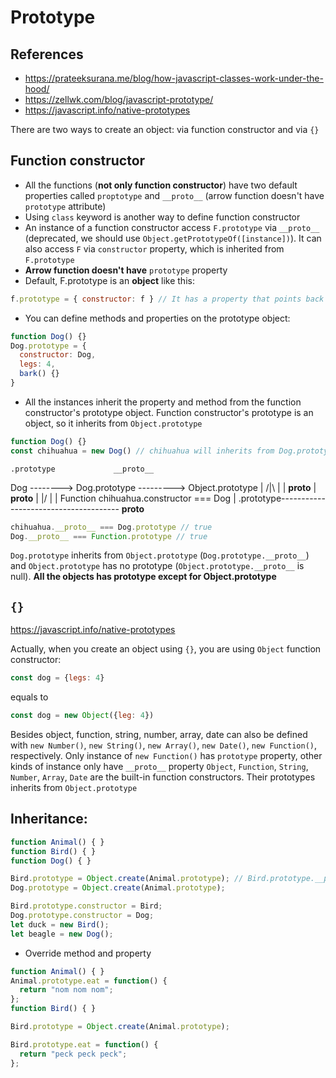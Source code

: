 # Prototype

## References

- <https://prateeksurana.me/blog/how-javascript-classes-work-under-the-hood/>
- <https://zellwk.com/blog/javascript-prototype/>
- <https://javascript.info/native-prototypes>

There are two ways to create an object: via function constructor and via `{}`

## Function constructor

- All the functions (**not only function constructor**) have two default properties called `proptotype` and `__proto__` (arrow function doesn't have `prototype` attribute)
- Using `class` keyword is another way to define function constructor
- An instance of a function constructor access `F.prototype` via `__proto__` (deprecated, we should use `Object.getPrototypeOf([instance])`). It can also access `F` via `constructor` property, which is inherited from `F.prototype`
- **Arrow function doesn't have** `prototype` property
- Default, F.prototype is an **object** like this:

```javascript
f.prototype = { constructor: f } // It has a property that points back to the function itself
```

- You can define methods and properties on the prototype object:

```javascript
function Dog() {}
Dog.prototype = {
  constructor: Dog,
  legs: 4,
  bark() {}
}
```

- All the instances inherit the property and method from the function constructor's prototype object. Function constructor's prototype is an object, so it inherits from `Object.prototype`

```javascript
function Dog() {}
const chihuahua = new Dog() // chihuahua will inherits from Dog.prototype
```

    .prototype             __proto__
Dog --------> Dog.prototype ---------> Object.prototype
  |                /|\                         |
  | __proto__       | __proto__                |
 \|/                |                          |
Function        chihuahua.constructor === Dog  |
.prototype--------------------------------------
                      __proto__ 

```javascript
chihuahua.__proto__ === Dog.prototype // true
Dog.__proto__ === Function.prototype // true
```

`Dog.prototype` inherits from `Object.prototype` (`Dog.prototype.__proto__`) and `Object.prototype` has no prototype (`Object.prototype.__proto__` is null). **All the objects has prototype except for Object.prototype**

## `{}`

<https://javascript.info/native-prototypes>

Actually, when you create an object using `{}`, you are using `Object` function constructor:

```javascript
const dog = {legs: 4}
```

equals to

```javascript
const dog = new Object({leg: 4})
```

Besides object, function, string, number, array, date can also be defined with `new Number()`, `new String()`, `new Array()`, `new Date()`, `new Function()`, respectively. Only instance of `new Function()` has `prototype` property, other kinds of instance only have `__proto__` property
`Object`, `Function`, `String`, `Number`, `Array`, `Date` are the built-in function constructors. Their prototypes inherits from `Object.prototype`

## Inheritance:

```javascript
function Animal() { }
function Bird() { }
function Dog() { }

Bird.prototype = Object.create(Animal.prototype); // Bird.prototype.__proto__ = Animal.prototype
Dog.prototype = Object.create(Animal.prototype);

Bird.prototype.constructor = Bird;
Dog.prototype.constructor = Dog;
let duck = new Bird();
let beagle = new Dog();
```

- Override method and property

```javascript
function Animal() { }
Animal.prototype.eat = function() {
  return "nom nom nom";
};
function Bird() { }

Bird.prototype = Object.create(Animal.prototype);

Bird.prototype.eat = function() {
  return "peck peck peck";
};
```
